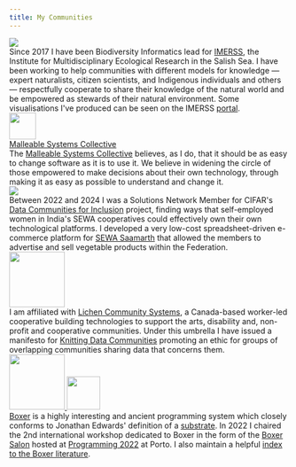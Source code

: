 ```yaml
---
title: My Communities
---
```


<div class="community-row">
  <div class="community-picture">
  <a href="https://imerss.org"><img src="/img/Arachnoidiscus_schmidtii_web_1-2-scaled.jpg"/></a>
  </div>
  <div class="community-desc">
  Since 2017 I have been Biodiversity Informatics lead for <a href="https://imerss.org/">IMERSS</a>, the 
  Institute for Multidisciplinary Ecological Research in the Salish Sea. I have been working to help communities
  with different models for knowledge &mdash; expert naturalists, citizen scientists, and Indigenous individuals and
  others &mdash; respectfully cooperate to share their knowledge of the natural world and be empowered
  as stewards of their natural environment. Some visualisations I've produced can be seen on the IMERSS
  <a href="https://imerss.github.io/imerss-bioinfo/">portal</a>.
  </div>
</div>

<div class="community-row">
  <div class="community-picture">
  <a href="https://malleable.systems/" class="malleable-picture">
      <img src="/img/malleable-header.svg" width="48" height="48">
    <div>Malleable Systems Collective</div>
    </a>
  </div>
  <div class="community-desc">
The <a href="https://malleable.systems/">Malleable Systems Collective</a> believes, as I do, that it should be as easy
to change software as it is to use it. We believe in widening the circle of those empowered to make decisions about
their own technology, through making it as easy as possible to understand and change it.</a>
  </div>
</div>

<div class="community-row">
  <div class="community-picture">
  <a href="https://cifar.ca/ai/ai-and-society/cifar-solution-networks/data-communities-for-inclusion/" class="dci-picture">
      <img src="/img/dci-logo-white.svg" />
    </a>
  </div>
  <div class="community-desc">
Between 2022 and 2024 I was a Solutions Network Member for CIFAR's 
<a href="https://cifar.ca/ai/ai-and-society/cifar-solution-networks/data-communities-for-inclusion/">Data Communities for Inclusion</a>
project, finding ways that self-employed women in India's SEWA cooperatives could effectively own their own 
technological platforms. I developed a very low-cost spreadsheet-driven e-commerce platform for
<a href="https://datacommunities.ca/toolkit/sewa-saamarth-app/">SEWA Saamarth</a> that allowed the members to advertise and sell vegetable products within the Federation.
</div>
</div>

<div class="community-row">
  <div class="community-picture">
  <a href="https://lichen.coop/">
    <img height="100px" src="/img/lichen-logo.png"/>
    </a>
  </div>
  <div class="community-desc">
I am affiliated with <a href="https://lichen.coop/">Lichen Community Systems</a>, a Canada-based worker-led cooperative building technologies to support the arts, disability
and, non-profit and cooperative communities. Under this umbrella I have issued a manifesto for 
<a href="https://lichen-community-systems.github.io/knitting-data-communities/">Knitting Data Communities</a> promoting an
ethic for groups of overlapping communities sharing data that concerns them.
</div>
</div>

<div class="community-row">
  <div class="community-picture boxer-picture">
  <a href="https://boxer-project.github.io/">
    <img height="100px" src="/img/boxer-sunrise-2021-03.png"/>
    <img height="60px" src="/img/boxer.png" class="boxer-boxer-picture"/>
    </a>
  </div>
  <div class="community-desc">
<a href="https://boxer-project.github.io">Boxer</a> is a highly interesting and ancient programming system which
closely conforms to Jonathan Edwards' definition of a <a href="/term/substrate">substrate</a>. In 2022 I chaired the 
2nd international workshop dedicated to Boxer in the form of the 
<a href="https://2022.programming-conference.org/home/salon-2022">Boxer Salon</a> hosted at <a href="https://2022.programming-conference.org/">
Programming 2022</a> at Porto. I also maintain a helpful <a href="https://boxer-project.github.io/boxer-literature/Thematic%20index/">index to the Boxer
literature</a>.
</div>
</div>
